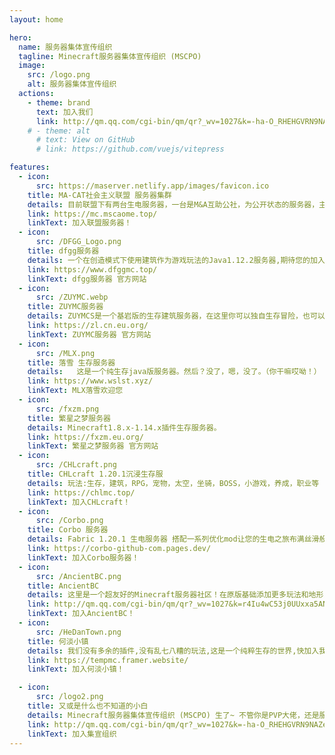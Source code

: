 ```yaml
---
layout: home

hero:
  name: 服务器集体宣传组织
  tagline: Minecraft服务器集体宣传组织 (MSCPO)
  image:
    src: /logo.png
    alt: 服务器集体宣传组织
  actions:
    - theme: brand
      text: 加入我们
      link: http://qm.qq.com/cgi-bin/qm/qr?_wv=1027&k=-ha-O_RHEHGVRN9NAZem0ERNmHe7T51C&authKey=1Xb0FkaaJ1VwawDAZQIDz4eGFi6I32VMj6zN5pMgusmRBq%2FDhipJirNgXqHgQ51W&noverify=0&group_code=715969715
    # - theme: alt
      # text: View on GitHub
      # link: https://github.com/vuejs/vitepress

features:
  - icon:
      src: https://maserver.netlify.app/images/favicon.ico
    title: MA-CAT社会主义联盟 服务器集群
    details: 目前联盟下有两台生电服务器，一台是M&A互助公社，为公开状态的服务器，主张直接民主和全员民主，一台是共产猫服，为半公开状态，主张通过集权和计划分配，直接调控服务器经济发展。
    link: https://mc.mscaome.top/
    linkText: 加入联盟服务器！
  - icon:
      src: /DFGG_Logo.png
    title: dfgg服务器
    details: 一个在创造模式下使用建筑作为游戏玩法的Java1.12.2服务器,期待您的加入！
    link: https://www.dfggmc.top/
    linkText: dfgg服务器 官方网站
  - icon:
      src: /ZUYMC.webp
    title: ZUYMC服务器
    details: ZUYMCS是一个基岩版的生存建筑服务器，在这里你可以独自生存冒险，也可以与其他玩家一同逐步发掘「生存」的奥秘！
    link: https://zl.cn.eu.org/
    linkText: ZUYMC服务器 官方网站
  - icon:
      src: /MLX.png
    title: 落雪 生存服务器
    details:   这是一个纯生存java版服务器。然后？没了，嗯，没了。（你干嘛哎呦！）
    link: https://www.wslst.xyz/
    linkText: MLX落雪欢迎您
  - icon:
      src: /fxzm.png
    title: 繁星之梦服务器
    details: Minecraft1.8.x-1.14.x插件生存服务器。
    link: https://fxzm.eu.org/
    linkText: 繁星之梦服务器 官方网站
  - icon:
      src: /CHLcraft.png
    title: CHLcraft 1.20.1沉浸生存服
    details: 玩法:生存，建筑，RPG，宠物，太空，坐骑，BOSS，小游戏，养成，职业等
    link: https://chlmc.top/
    linkText: 加入CHLcraft！
  - icon:
      src: /Corbo.png
    title: Corbo 服务器
    details: Fabric 1.20.1 生电服务器 搭配一系列优化mod让您的生电之旅布满丝滑般的体验！
    link: https://corbo-github-com.pages.dev/
    linkText: 加入Corbo服务器！
  - icon:
      src: /AncientBC.png
    title: AncientBC
    details: 这里是一个超友好的Minecraft服务器社区！在原版基础添加更多玩法和地形，不影响生电，无圈地，无论是玩家互动，养老，建筑，生电都是没有问题哒！
    link: http://qm.qq.com/cgi-bin/qm/qr?_wv=1027&k=r4Iu4wC53j0UUxxa5ANc0qIu_hYtk4vn&authKey=FSsA4Kh4BHqJlH8MzKieRS%2Fv4cp3rJHDF5sp1mSpALYVctxdP5IBCQpDEz1ZwHSD&noverify=0&group_code=681032398
    linkText: 加入AncientBC！
  - icon:
      src: /HeDanTown.png
    title: 何淡小镇
    details: 我们没有多余的插件,没有乱七八糟的玩法,这是一个纯粹生存的世界,快加入我们一起玩吧！
    link: https://tempmc.framer.website/
    linkText: 加入何淡小镇！

  - icon:
      src: /logo2.png
    title: 又或是什么也不知道的小白
    details: Minecraft服务器集体宣传组织 (MSCPO) 生了~ 不管你是PVP大佬，还是服主
    link: http://qm.qq.com/cgi-bin/qm/qr?_wv=1027&k=-ha-O_RHEHGVRN9NAZem0ERNmHe7T51C&authKey=1Xb0FkaaJ1VwawDAZQIDz4eGFi6I32VMj6zN5pMgusmRBq%2FDhipJirNgXqHgQ51W&noverify=0&group_code=715969715
    linkText: 加入集宣组织
---
```

